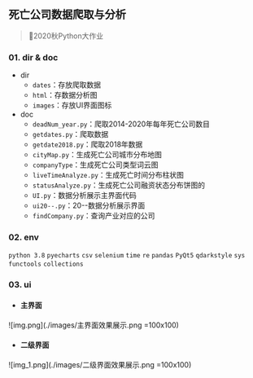 ## 死亡公司数据爬取与分析

> 📝2020秋Python大作业
> 

### 01. dir & doc
- dir
  - `dates`：存放爬取数据
  - `html`：存数据分析图
  - `images`：存放UI界面图标
- doc
  - `deadNum_year.py`：爬取2014-2020年每年死亡公司数目
  - `getdates.py`：爬取数据
  - `getdate2018.py`：爬取2018年数据
  - `cityMap.py`：生成死亡公司城市分布地图
  - `companyType`：生成死亡公司类型词云图
  - `liveTimeAnalyze.py`：生成死亡时间分布柱状图
  - `statusAnalyze.py`：生成死亡公司融资状态分布饼图的
  - `UI.py`：数据分析展示主界面代码
  - `ui20--.py`：20--数据分析展示界面
  - `findCompany.py`：查询产业对应的公司

### 02. env
`python 3.8`
`pyecharts` `csv` `selenium` `time` `re` `pandas` `PyQt5` `qdarkstyle` `sys` `functools` `collections`

### 03. ui
- #### 主界面
![img.png](./images/主界面效果展示.png =100x100)
- #### 二级界面
![img_1.png](./images/二级界面效果展示.png =100x100)







